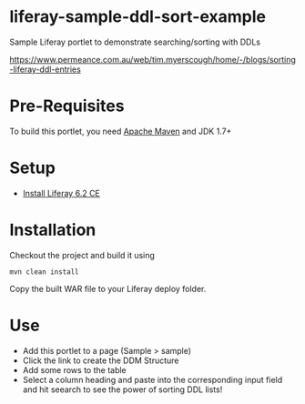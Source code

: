 liferay-sample-ddl-sort-example
===============================

Sample Liferay portlet to demonstrate searching/sorting with DDLs

https://www.permeance.com.au/web/tim.myerscough/home/-/blogs/sorting-liferay-ddl-entries

Pre-Requisites
==============
To build this portlet, you need [Apache Maven](http://maven.apache.org/) and JDK 1.7+

Setup
=====
* [Install Liferay 6.2 CE](https://www.liferay.com/downloads/liferay-portal/available-releases)

Installation
============
Checkout the project and build it using

    mvn clean install
    
Copy the built WAR file to your Liferay deploy folder.

Use
===
* Add this portlet to a page (Sample > sample)
* Click the link to create the DDM Structure
* Add some rows to the table
* Select a column heading and paste into the corresponding input field and hit seearch to see the power of sorting DDL lists!